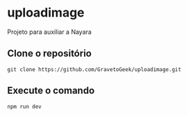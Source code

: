 # uploadimage
Projeto para auxiliar a Nayara

## Clone o repositório
```
git clone https://github.com/GravetoGeek/uploadimage.git
```

## Execute o comando

```
npm run dev
```